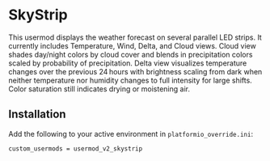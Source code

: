 # SkyStrip

This usermod displays the weather forecast on several parallel LED strips.
It currently includes Temperature, Wind, Delta, and Cloud views. Cloud view shades
day/night colors by cloud cover and blends in precipitation colors scaled by
probability of precipitation. Delta view visualizes temperature changes over the
previous 24 hours with brightness scaling from dark when neither temperature nor
humidity changes to full intensity for large shifts. Color saturation still
indicates drying or moistening air.

## Installation

Add the following to your active environment in `platformio_override.ini`:
```
custom_usermods = usermod_v2_skystrip
```

